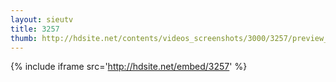 ```yaml
---
layout: sieutv
title: 3257
thumb: http://hdsite.net/contents/videos_screenshots/3000/3257/preview_360p.mp4.jpg
---
```

{% include iframe src='http://hdsite.net/embed/3257' %}
 

